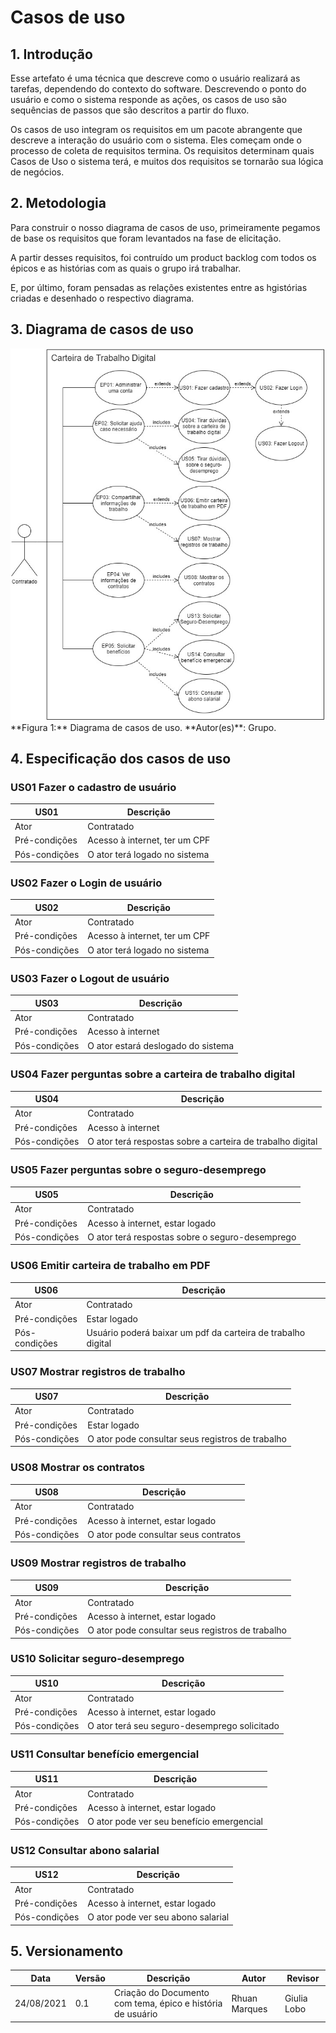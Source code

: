 # Casos de uso

## 1. Introdução

<p>Esse artefato é uma técnica que descreve como o usuário realizará as tarefas, dependendo do contexto do software. Descrevendo o ponto do usuário e como o sistema responde as ações, os casos de uso são sequências de passos que são descritos a partir do fluxo.</p>

<p>Os casos de uso integram os requisitos em um pacote abrangente que descreve a interação do usuário com o sistema. Eles começam onde o processo de coleta de requisitos termina. Os requisitos determinam quais Casos de Uso o sistema terá, e muitos dos requisitos se tornarão sua lógica de negócios.</p>

## 2. Metodologia

<p>Para construir o nosso diagrama de casos de uso, primeiramente pegamos de base os requisitos que foram levantados na fase de elicitação.</p>
<p>A partir desses requisitos, foi contruído um product backlog com todos os épicos e as histórias com as quais o grupo irá trabalhar.</p>
<p>E, por último, foram pensadas as relações existentes entre as hgistórias criadas e desenhado o respectivo diagrama.</p>

## 3. Diagrama de casos de uso

<img src="../../assets/Caso_de_Uso.jpg"/>
​									**Figura 1:** Diagrama de casos de uso. **Autor(es)**: Grupo.

## 4. Especificação dos casos de uso

### US01 Fazer o cadastro de usuário

|   US01   | Descrição |
| -------- | --------- |
| Ator | Contratado |
| Pré-condições| Acesso à internet, ter um CPF |
| Pós-condições| O ator terá logado no sistema |

### US02 Fazer o Login de usuário

|   US02   | Descrição |
| -------- | --------- |
| Ator | Contratado |
| Pré-condições| Acesso à internet, ter um CPF |
| Pós-condições| O ator terá logado no sistema |

### US03 Fazer o Logout de usuário

|   US03   | Descrição |
| -------- | --------- |
| Ator | Contratado |
| Pré-condições| Acesso à internet |
| Pós-condições|  O ator estará deslogado do sistema |

### US04 Fazer perguntas sobre a carteira de trabalho digital

|   US04   | Descrição |
| -------- | --------- |
| Ator | Contratado |
| Pré-condições| Acesso à internet |
| Pós-condições| O ator terá respostas sobre a carteira de trabalho digital |

### US05 Fazer perguntas sobre o seguro-desemprego

|   US05   | Descrição |
| -------- | --------- |
| Ator | Contratado |
| Pré-condições| Acesso à internet, estar logado |
| Pós-condições| O ator terá respostas sobre o seguro-desemprego |

### US06 Emitir carteira de trabalho em PDF

|   US06   | Descrição |
| -------- | --------- |
| Ator | Contratado |
| Pré-condições| Estar logado |
| Pós-condições| Usuário poderá baixar um pdf da carteira de trabalho digital |

### US07 Mostrar registros de trabalho

|   US07   | Descrição |
| -------- | --------- |
| Ator | Contratado |
| Pré-condições| Estar logado |
| Pós-condições| O ator pode consultar seus registros de trabalho |

### US08 Mostrar os contratos

|   US08   | Descrição |
| -------- | --------- |
| Ator | Contratado |
| Pré-condições| Acesso à internet, estar logado |
| Pós-condições| O ator pode consultar seus contratos |

### US09 Mostrar registros de trabalho

|   US09   | Descrição |
| -------- | --------- |
| Ator | Contratado |
| Pré-condições| Acesso à internet, estar logado |
| Pós-condições| O ator pode consultar seus registros de trabalho |

### US10 Solicitar seguro-desemprego

|   US10   | Descrição |
| -------- | --------- |
| Ator | Contratado |
| Pré-condições| Acesso à internet, estar logado|
| Pós-condições| O ator terá seu seguro-desemprego solicitado |

### US11 Consultar benefício emergencial

|   US11   | Descrição |
| -------- | --------- |
| Ator | Contratado |
| Pré-condições| Acesso à internet, estar logado |
| Pós-condições| O ator pode ver seu benefício emergencial |

### US12 Consultar abono salarial

|   US12   | Descrição |
| -------- | --------- |
| Ator | Contratado |
| Pré-condições| Acesso à internet, estar logado |
| Pós-condições| O ator pode ver seu abono salarial |


## 5. Versionamento

| Data       | Versão | Descrição            |         Autor           | Revisor |
|------------|-----|-------------------------|-------------------------|---------|
| 24/08/2021 | 0.1 | Criação do Documento com tema, épico e história de usuário  | Rhuan Marques | Giulia Lobo |
